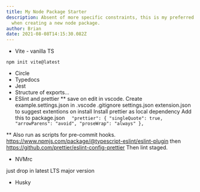```yaml
---
title: My Node Package Starter
description: Absent of more specific constraints, this is my preferred setup
  when creating a new node package.
author: Brian
date: 2021-08-08T14:15:30.082Z
---
```

* Vite - vanilla TS

`npm init vite@latest`

* Circle
* Typedocs
* Jest
* Structure of exports...
* ESlint and prettier
** save on edit in vscode.
Create example.settings.json in .vscode
.gitignore settings.json
extension.json to suggest extentions on install
Install prettier as local dependency
Add this to package.json
`  "prettier": {
    "singleQuote": true,
    "arrowParens": "avoid",
    "proseWrap": "always"
  },`

** Also run as scripts for pre-commit hooks. https://www.npmjs.com/package/@typescript-eslint/eslint-plugin then https://github.com/prettier/eslint-config-prettier Then lint staged. 
* NVMrc

just drop in latest LTS major version

* Husky
